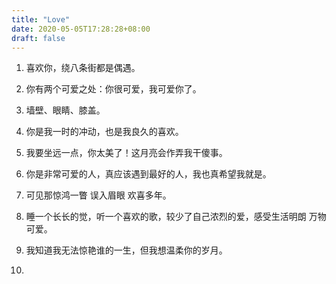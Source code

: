 ```yaml
---
title: "Love"
date: 2020-05-05T17:28:28+08:00
draft: false
---
```


1. 喜欢你，绕八条街都是偶遇。

2. 你有两个可爱之处：你很可爱，我可爱你了。

3. 墙壁、眼睛、膝盖。

4. 你是我一时的冲动，也是我良久的喜欢。

5. 我要坐远一点，你太美了！这月亮会作弄我干傻事。

6. 你是非常可爱的人，真应该遇到最好的人，我也真希望我就是。

7. 可见那惊鸿一瞥 误入眉眼 欢喜多年。

8. 睡一个长长的觉，听一个喜欢的歌，较少了自己浓烈的爱，感受生活明朗 万物可爱。

9. 我知道我无法惊艳谁的一生，但我想温柔你的岁月。

10. 

